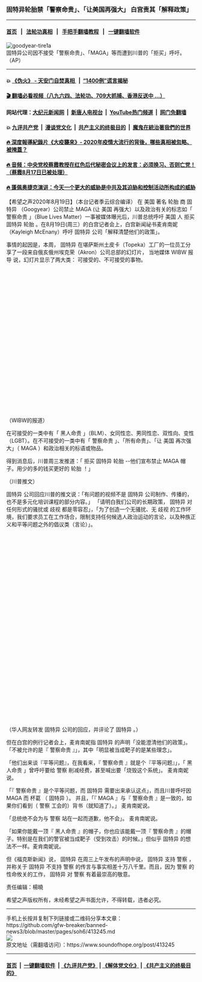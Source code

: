### 固特异轮胎禁「警察命贵」、「让美国再强大」 白宫责其「解释政策」
------------------------

#### [首页](https://github.com/gfw-breaker/banned-news3/blob/master/README.md) &nbsp;&nbsp;|&nbsp;&nbsp; [法轮功真相](https://github.com/begood0513/basic/blob/master/README.md)  &nbsp;&nbsp;|&nbsp;&nbsp; [手把手翻墙教程](https://github.com/gfw-breaker/guides/wiki)  &nbsp;&nbsp;|&nbsp;&nbsp; [一键翻墙软件](https://github.com/gfw-breaker/nogfw/blob/master/README.md)  



<div><img alt="goodyear-tire1a" src="https://img.soundofhope.org/2020-08/goodyear-tires1a-1597889016240.jpg"/>
<br/><figcaption class="caption">
 固特异公司因不接受「警察命贵」、「MAGA」等而遭到川普的「拒买」呼吁。（AP）
</figcaption></div><hr/>

#### 💥 [《伪火》 - 天安门自焚真相 ](http://141.164.51.119:10000/videos/blog/weihuo.html)&nbsp; |&nbsp; [“1400例”谎言揭秘  ](http://141.164.51.119:10000/videos/blog/jiexi1400.html)

#### [ 🎬  翻墙必看视频（八九六四、法轮功、709大抓捕、香港反送中 ...）](https://github.com/gfw-breaker/links/blob/master/banned.md)

#### 网站代理：[大纪元新闻网](http://167.172.10.89:10080/gb/) &nbsp;|&nbsp; [新唐人电视台](http://167.172.10.89:8808/gb/)  &nbsp;|&nbsp; [YouTube热门频道](http://158.247.203.241/youtube.html) &nbsp;|&nbsp; [网门免翻墙](http://158.247.203.241:11000/show.aspx?name=ogHome)

#### 💥 [九评共产党](http://141.164.51.119:10000/videos/res/jiuping/)&nbsp; |&nbsp; [漫谈党文化](http://141.164.51.119:10000/videos/res/mtdwh/)&nbsp; |&nbsp; [共产主义的终极目的](http://141.164.51.119:10000/videos/res/zjmd/)&nbsp; |&nbsp; [魔鬼在統治著我們的世界](http://141.164.51.119:10000/videos/res/TheSpecter/)  

#### [ 🔥  深度報導紀錄片《大疫襲來》- 2020年疫情大流行的背後，哪些真相被忽略、被掩蓋？](http://141.164.51.119:10000/videos/news/../corona/index.html)

#### [ 🔥  音频：中央党校蔡霞教授在红色后代秘密会议上的发言：必须换习、否则亡党！（蔡霞8月17日已被处理）](http://141.164.51.119:10000/videos/news/caixia.html)

#### [ 🔥  蓬佩奥捷克演讲：今天一个更大的威胁是中共及其迫胁和控制活动所构成的威胁](http://141.164.51.119:10000/videos/news/pompeo6.html)

<div><div class="Content__Wrapper sc-1bvya0-0 grZQxZ">
 <p class="meta-top">
  <span class="meta">
   【希望之声2020年8月19日】（本台记者季云综合编译）
  </span>
  在
  <ok href="/term/1045">
   美国
  </ok>
  著名
  <ok href="/term/52543">
   轮胎
  </ok>
  商
  <ok href="/term/6514">
   固特异
  </ok>
  （Googyear）公司禁止
  <ok href="/term/355129">
   MAGA
  </ok>
  (让
  <ok href="/term/1045">
   美国
  </ok>
  再强大）以及政治有关的标志如「
  <ok href="/term/355132">
   警察命贵
  </ok>
  」（Blue Lives Matter）一事被媒体曝光后，川普总统呼吁
  <ok href="/term/1045">
   美国
  </ok>
  人
  <ok href="/term/355135">
   拒买
  </ok>
  <ok href="/term/6514">
   固特异
  </ok>
  <ok href="/term/52543">
   轮胎
  </ok>
  。在8月19日(周三）的白宫记者会上，白宫新闻祕书麦肯南妮（Kayleigh McEnany）呼吁
  <ok href="/term/6514">
   固特异
  </ok>
  公司「解释清楚他们的政策」。
 </p>
 <p>
  事情的起因是，本周，
  <ok href="/term/6514">
   固特异
  </ok>
  在堪萨斯州土皮卡（Topeka）工厂的一位员工分享了一段来自俄亥俄州埃克荣（Akron）公司总部的幻灯片，
  <ok href="https://www.wibw.com/2020/08/18/goodyear-employees-say-new-no-tolerance-policy-is-discriminatory/">
   当地媒体
  </ok>
  <ok href="https://www.wibw.com/2020/08/18/goodyear-employees-say-new-no-tolerance-policy-is-discriminatory/">
   WIBW
  </ok>
  <ok href="https://www.wibw.com/2020/08/18/goodyear-employees-say-new-no-tolerance-policy-is-discriminatory/">
   报导
  </ok>
  说，幻灯片显示了两大类： 可接受的、不可接受的事物。
 </p>
 <div class="soh-embed">
  <div class="soh-embed-inner">
   <div class="iframely-embed">
    <div class="iframely-responsive" style="padding-bottom: 75%;">
    </div>
   </div>
  </div>
 </div>
 <p>
  （WIBW的报道）
 </p>
 <p>
  在可接受的一类中有「
  <ok href="/term/300778">
   黑人命贵
  </ok>
  」（BLM）、女同性恋、男同性恋、双性向、变性（LGBT）。在不可接受的一类中有「
  <ok href="/term/355132">
   警察命贵
  </ok>
  」、「所有命贵」、「让
  <ok href="/term/1045">
   美国
  </ok>
  再次强大」（
  <ok href="/term/355129">
   MAGA
  </ok>
  ）和政治相关的标语或物品。
 </p>
 <p>
  得到消息后，川普周三发推道：「
  <ok href="/term/355135">
   拒买
  </ok>
  <ok href="/term/6514">
   固特异
  </ok>
  <ok href="/term/52543">
   轮胎
  </ok>
  --他们宣布禁止
  <ok href="/term/355129">
   MAGA
  </ok>
  帽子。用少的多的钱买更好的
  <ok href="/term/52543">
   轮胎
  </ok>
  ！」
 </p>
 <p>
 </p>
 <div class="soh-embed">
  <div class="soh-embed-inner">
   <div class="iframely-embed" style="max-width: 550px;">
    <div class="iframely-responsive">
    </div>
   </div>
  </div>
 </div>
 <p>
  （川普推文）
 </p>
 <p>
  <ok href="/term/6514">
   固特异
  </ok>
  公司回应川普的推文说：「有问题的视频不是
  <ok href="/term/6514">
   固特异
  </ok>
  公司制作、传播的，也不是多元化培训课程的部分内容。」 「请明白我们公司的长期政策，
  <ok href="/term/6514">
   固特异
  </ok>
  对任何形式的骚扰或
  <ok href="/term/68780">
   歧视
  </ok>
  都是零容忍」，「为了创造一个无骚扰、无
  <ok href="/term/68780">
   歧视
  </ok>
  的工作环境，我们要求员工在工作场合，限制支持任何候选人政治运动的言论，以及种族正义和平等问题之外的倡议类（言论）」。
 </p>
 <div class="soh-embed">
  <div class="soh-embed-inner">
   <div class="iframely-embed" style="max-width: 550px;">
    <div class="iframely-responsive" style="padding-bottom: 98.4252%;">
    </div>
   </div>
  </div>
 </div>
 <p>
  （华人网友转发
  <ok href="/term/6514">
   固特异
  </ok>
  公司的回应，并评论了
  <ok href="/term/6514">
   固特异
  </ok>
  。）
 </p>
 <div class="AD_Embed__Wrap-sc-1xslmin-0 igMuqX module desktop">
  <div>
  </div>
 </div>
 <p>
  但在白宫的例行记者会上，麦肯南妮指
  <ok href="/term/6514">
   固特异
  </ok>
  的声明「没能澄清他们的政策」。「不被允许的是『
  <ok href="/term/355132">
   警察命贵
  </ok>
  』」，其中「明显被当成靶子的是某些理念」。
 </p>
 <p>
  「他们出来谈『平等问题』，在我看来，『
  <ok href="/term/355132">
   警察命贵
  </ok>
  』就是个『平等问题』」，「
  <ok href="/term/300778">
   黑人命贵
  </ok>
  」曾呼吁要给
  <ok href="/term/11232">
   警察
  </ok>
  削减经费，甚至喊出要「烧毁这个系统」。 麦肯南妮说。
 </p>
 <p>
  「『
  <ok href="/term/355132">
   警察命贵
  </ok>
  』是个平等问题，而
  <ok href="/term/6514">
   固特异
  </ok>
  需要出来承认这点」，而且川普呼吁因
  <ok href="/term/355129">
   MAGA
  </ok>
  而
  <ok href="/term/108518">
   杯葛
  </ok>
  （
  <ok href="/term/6514">
   固特异
  </ok>
  ）。 并且，「『
  <ok href="/term/355129">
   MAGA
  </ok>
  』与『
  <ok href="/term/355132">
   警察命贵
  </ok>
  』是一致的，如果你们看到（
  <ok href="/term/11232">
   警察
  </ok>
  工会的）背书（就知道了）。」 麦肯南妮说。
 </p>
 <p>
  「总统绝不会为与
  <ok href="/term/11232">
   警察
  </ok>
  站在一起而道歉，他不会」。 麦肯南妮说。
 </p>
 <p>
  「如果你能戴一顶『
  <ok href="/term/300778">
   黑人命贵
  </ok>
  』的帽子，你也应该能戴一顶『
  <ok href="/term/355132">
   警察命贵
  </ok>
  』的帽子。特别是在我们的警官被当成靶子（受到攻击）的时候。」但似乎
  <ok href="/term/6514">
   固特异
  </ok>
  的想法不一样。麦肯南妮说。
 </p>
 <p>
  但《福克斯新闻》说，
  <ok href="/term/6514">
   固特异
  </ok>
  在周三上午发布的声明中说，
  <ok href="/term/6514">
   固特异
  </ok>
  支持
  <ok href="/term/11232">
   警察
  </ok>
  ，并称关于
  <ok href="/term/6514">
   固特异
  </ok>
  不支持
  <ok href="/term/11232">
   警察
  </ok>
  的传言与事实相差十万八千里。而且，因为
  <ok href="/term/11232">
   警察
  </ok>
  的性命攸关的工作，
  <ok href="/term/6514">
   固特异
  </ok>
  对
  <ok href="/term/11232">
   警察
  </ok>
  有着最崇高的敬意。
 </p>
 <p class="meta-btm">
  责任编辑：楊曉
 </p>
 <p class="meta-btm">
  希望之声版权所有，未经希望之声书面允许，不得转载，违者必究。
 </p>
</div>
</div>
<hr/>
手机上长按并复制下列链接或二维码分享本文章：<br/>
https://github.com/gfw-breaker/banned-news3/blob/master/pages/soh6/413245.md <br/>
<a href='https://github.com/gfw-breaker/banned-news3/blob/master/pages/soh6/413245.md'><img src='https://github.com/gfw-breaker/banned-news3/blob/master/pages/soh6/413245.md.png'/></a> <br/>
原文地址（需翻墙访问）：https://www.soundofhope.org/post/413245


------------------------
#### [首页](https://github.com/gfw-breaker/banned-news3/blob/master/README.md) &nbsp;|&nbsp; [一键翻墙软件](https://github.com/gfw-breaker/nogfw/blob/master/README.md) &nbsp;| [《九评共产党》](https://github.com/gfw-breaker/9ping.md/blob/master/README.md#九评之一评共产党是什么) | [《解体党文化》](https://github.com/gfw-breaker/jtdwh.md/blob/master/README.md) | [《共产主义的终极目的》](https://github.com/gfw-breaker/gczydzjmd.md/blob/master/README.md)


<img src='http://gfw-breaker.win/banned-news3/pages/soh6/413245.md' width='0px' height='0px'/>